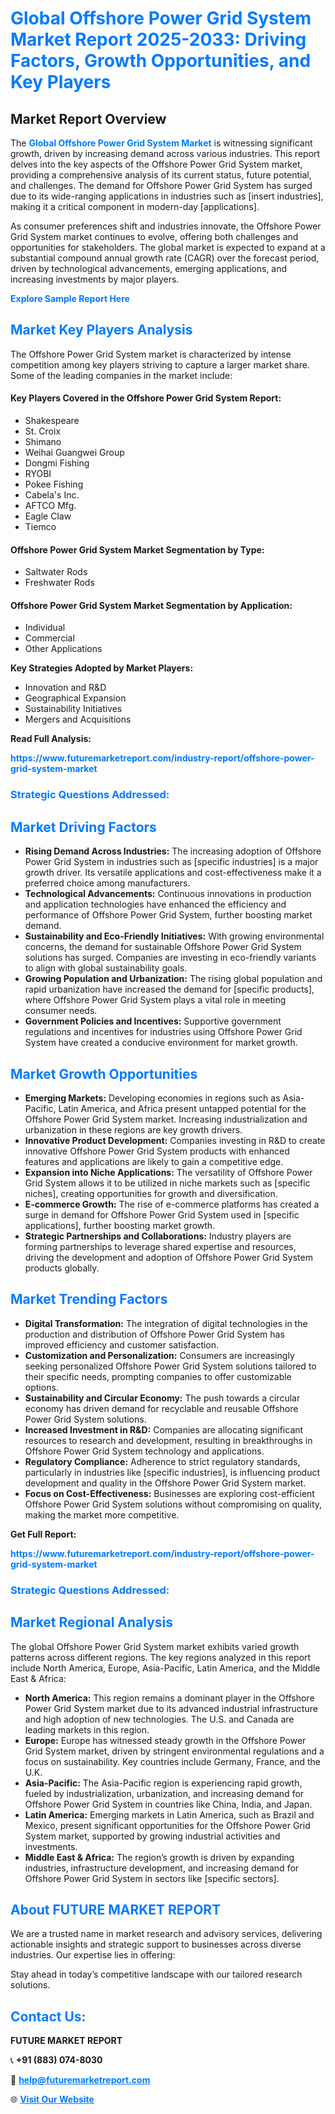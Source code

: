 <h1 style="color: #007BFF;">Global Offshore Power Grid System Market Report 2025-2033: Driving Factors, Growth Opportunities, and Key Players</h1>

<section id="overview">
<h2>Market Report Overview</h2>
<p>The <a href="https://www.futuremarketreport.com/industry-report/offshore-power-grid-system-market" style="color: #007BFF; text-decoration: none;"><strong>Global Offshore Power Grid System Market</strong></a> is witnessing significant growth, driven by increasing demand across various industries. This report delves into the key aspects of the Offshore Power Grid System market, providing a comprehensive analysis of its current status, future potential, and challenges. The demand for Offshore Power Grid System has surged due to its wide-ranging applications in industries such as [insert industries], making it a critical component in modern-day [applications].</p>
<p>As consumer preferences shift and industries innovate, the Offshore Power Grid System market continues to evolve, offering both challenges and opportunities for stakeholders. The global market is expected to expand at a substantial compound annual growth rate (CAGR) over the forecast period, driven by technological advancements, emerging applications, and increasing investments by major players.</p>
</section>

<section id="overview">
<p><a href="https://www.futuremarketreport.com/request-sample/reportId=31960" style="color: #007BFF; text-decoration: none;"><strong>Explore Sample Report Here</strong></a></p>
</section>

<section id="key-players">
<h2 style="color: #007BFF;">Market Key Players Analysis</h2>
<p>The Offshore Power Grid System market is characterized by intense competition among key players striving to capture a larger market share. Some of the leading companies in the market include:</p>
<h4>Key Players Covered in the Offshore Power Grid System Report:</h4>
<ul><li>Shakespeare</li><li>St. Croix</li><li>Shimano</li><li>Weihai Guangwei Group</li><li>Dongmi Fishing</li><li>RYOBI</li><li>Pokee Fishing</li><li>Cabela&#039;s Inc.</li><li>AFTCO Mfg.</li><li>Eagle Claw</li><li>Tiemco</li></ul>
<h4>Offshore Power Grid System Market Segmentation by Type:</h4>
<ul><li>Saltwater Rods</li><li>Freshwater Rods</li></ul>

<h4>Offshore Power Grid System Market Segmentation by Application:</h4>
<ul><li>Individual</li><li>Commercial</li><li>Other Applications</li></ul>
<p><strong>Key Strategies Adopted by Market Players:</strong></p>
<ul>
<li>Innovation and R&D</li>
<li>Geographical Expansion</li>
<li>Sustainability Initiatives</li>
<li>Mergers and Acquisitions</li>
</ul>
</section>

<section>
<p><strong>Read Full Analysis: </strong></p><a href="https://www.futuremarketreport.com/industry-report/offshore-power-grid-system-market" style="color: #007BFF; text-decoration: none;"><strong>https://www.futuremarketreport.com/industry-report/offshore-power-grid-system-market</strong></a>
<h3 style="color: #007BFF;">Strategic Questions Addressed:</h3>
</section>

<section id="driving-factors">
<h2 style="color: #007BFF;">Market Driving Factors</h2>
<ul>
<li><strong>Rising Demand Across Industries:</strong> The increasing adoption of Offshore Power Grid System in industries such as [specific industries] is a major growth driver. Its versatile applications and cost-effectiveness make it a preferred choice among manufacturers.</li>
<li><strong>Technological Advancements:</strong> Continuous innovations in production and application technologies have enhanced the efficiency and performance of Offshore Power Grid System, further boosting market demand.</li>
<li><strong>Sustainability and Eco-Friendly Initiatives:</strong> With growing environmental concerns, the demand for sustainable Offshore Power Grid System solutions has surged. Companies are investing in eco-friendly variants to align with global sustainability goals.</li>
<li><strong>Growing Population and Urbanization:</strong> The rising global population and rapid urbanization have increased the demand for [specific products], where Offshore Power Grid System plays a vital role in meeting consumer needs.</li>
<li><strong>Government Policies and Incentives:</strong> Supportive government regulations and incentives for industries using Offshore Power Grid System have created a conducive environment for market growth.</li>
</ul>
</section>

<section id="growth-opportunities">
<h2 style="color: #007BFF;">Market Growth Opportunities</h2>
<ul>
<li><strong>Emerging Markets:</strong> Developing economies in regions such as Asia-Pacific, Latin America, and Africa present untapped potential for the Offshore Power Grid System market. Increasing industrialization and urbanization in these regions are key growth drivers.</li>
<li><strong>Innovative Product Development:</strong> Companies investing in R&D to create innovative Offshore Power Grid System products with enhanced features and applications are likely to gain a competitive edge.</li>
<li><strong>Expansion into Niche Applications:</strong> The versatility of Offshore Power Grid System allows it to be utilized in niche markets such as [specific niches], creating opportunities for growth and diversification.</li>
<li><strong>E-commerce Growth:</strong> The rise of e-commerce platforms has created a surge in demand for Offshore Power Grid System used in [specific applications], further boosting market growth.</li>
<li><strong>Strategic Partnerships and Collaborations:</strong> Industry players are forming partnerships to leverage shared expertise and resources, driving the development and adoption of Offshore Power Grid System products globally.</li>
</ul>
</section>

<section id="trending-factors">
<h2 style="color: #007BFF;">Market Trending Factors</h2>
<ul>
<li><strong>Digital Transformation:</strong> The integration of digital technologies in the production and distribution of Offshore Power Grid System has improved efficiency and customer satisfaction.</li>
<li><strong>Customization and Personalization:</strong> Consumers are increasingly seeking personalized Offshore Power Grid System solutions tailored to their specific needs, prompting companies to offer customizable options.</li>
<li><strong>Sustainability and Circular Economy:</strong> The push towards a circular economy has driven demand for recyclable and reusable Offshore Power Grid System solutions.</li>
<li><strong>Increased Investment in R&D:</strong> Companies are allocating significant resources to research and development, resulting in breakthroughs in Offshore Power Grid System technology and applications.</li>
<li><strong>Regulatory Compliance:</strong> Adherence to strict regulatory standards, particularly in industries like [specific industries], is influencing product development and quality in the Offshore Power Grid System market.</li>
<li><strong>Focus on Cost-Effectiveness:</strong> Businesses are exploring cost-efficient Offshore Power Grid System solutions without compromising on quality, making the market more competitive.</li>
</ul>
</section>

<section>
<p><strong>Get Full Report: </strong></p><a href="https://www.futuremarketreport.com/industry-report/offshore-power-grid-system-market" style="color: #007BFF; text-decoration: none;"><strong>https://www.futuremarketreport.com/industry-report/offshore-power-grid-system-market</strong></a>
<h3 style="color: #007BFF;">Strategic Questions Addressed:</h3>
</section>


<section id="regional-analysis">
<h2 style="color: #007BFF;">Market Regional Analysis</h2>
<p>The global Offshore Power Grid System market exhibits varied growth patterns across different regions. The key regions analyzed in this report include North America, Europe, Asia-Pacific, Latin America, and the Middle East & Africa:</p>
<ul>
<li><strong>North America:</strong> This region remains a dominant player in the Offshore Power Grid System market due to its advanced industrial infrastructure and high adoption of new technologies. The U.S. and Canada are leading markets in this region.</li>
<li><strong>Europe:</strong> Europe has witnessed steady growth in the Offshore Power Grid System market, driven by stringent environmental regulations and a focus on sustainability. Key countries include Germany, France, and the U.K.</li>
<li><strong>Asia-Pacific:</strong> The Asia-Pacific region is experiencing rapid growth, fueled by industrialization, urbanization, and increasing demand for Offshore Power Grid System in countries like China, India, and Japan.</li>
<li><strong>Latin America:</strong> Emerging markets in Latin America, such as Brazil and Mexico, present significant opportunities for the Offshore Power Grid System market, supported by growing industrial activities and investments.</li>
<li><strong>Middle East & Africa:</strong> The region’s growth is driven by expanding industries, infrastructure development, and increasing demand for Offshore Power Grid System in sectors like [specific sectors].</li>
</ul>
</section>

<footer>
<h2 style="color: #007BFF;">About FUTURE MARKET REPORT</h2>
<p>We are a trusted name in market research and advisory services, delivering actionable insights and strategic support to businesses across diverse industries. Our expertise lies in offering:</p>

<p>Stay ahead in today’s competitive landscape with our tailored research solutions.</p>

<h2 style="color: #007BFF;">Contact Us:</h2>
<p><strong>FUTURE MARKET REPORT</strong></p>
<p>📞 <strong>+91 (883) 074-8030</strong></p>
<p>📧 <strong><a href="mailto:help@futuremarketreport.com" style="color: #007BFF;">help@futuremarketreport.com</a></strong></p>
<p>🌐 <strong><a href="https://www.futuremarketreport.com/" style="color: #007BFF;">Visit Our Website</a></strong></p>
</footer>